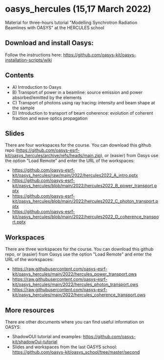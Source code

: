 # oasys_hercules (15,17 March 2022)
Material for three-hours tutorial "Modelling Synchrotron Radiation Beamlines with OASYS" at the HERCULES school

## Download and install Oasys:
Follow the instructions here: https://github.com/oasys-kit/oasys-installation-scripts/wiki

## Contents

- A) Introduction to Oasys
- B) Transport of power in a beamline: source emission and power absorbed/emitted by the elements
- C) Transport of photons using ray tracing: intensity and beam shape at the sample
- D) Introduction to transport of beam coherence: evolution of coherent fraction and wave optics propagation


## Slides

There are four workspaces for the course. You can download this github repo (https://github.com/oasys-esrf-kit/oasys_hercules/archive/refs/heads/main.zip), or (easier) from Oasys use the option "Load Remote" and enter the URL of the workspaces: 
- https://github.com/oasys-esrf-kit/oasys_hercules/raw/main/2022/hercules2022_A_intro.pptx
- https://github.com/oasys-esrf-kit/oasys_hercules/blob/main/2022/hercules2022_B_power_transport.pptx
- https://github.com/oasys-esrf-kit/oasys_hercules/blob/main/2022/hercules2022_C_photon_transport.pptx
- https://github.com/oasys-esrf-kit/oasys_hercules/blob/main/2022/hercules2022_D_coherence_transport.pptx

## Workspaces

There are three workspaces for the course. You can download this github repo, or (easier) from Oasys use the option "Load Remote" and enter the URL of the workspaces: 

- https://raw.githubusercontent.com/oasys-esrf-kit/oasys_hercules/main/2022/hercules_power_transport.ows
- https://raw.githubusercontent.com/oasys-esrf-kit/oasys_hercules/main/2022/hercules_photon_transport.ows
- https://raw.githubusercontent.com/oasys-esrf-kit/oasys_hercules/main/2022/hercules_coherence_transport.ows


## More resources

There are other documents where you can find useful information on OASYS:

- ShadowOUI tutorial and examples: https://github.com/oasys-kit/shadowOui-tutorial
- Slides and workspaces from the last OASYS school: https://github.com/oasys-kit/oasys_school/tree/master/second
